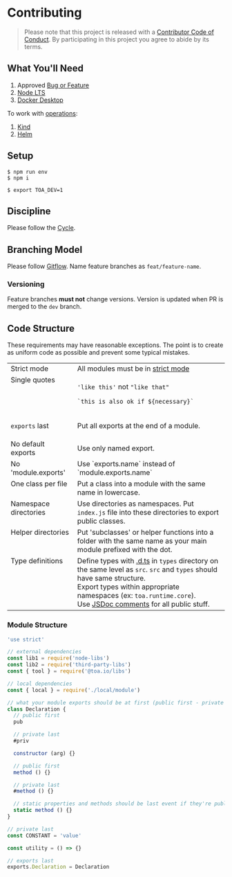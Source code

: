 # Contributing

> Please note that this project is released with a [Contributor Code of Conduct](./CONDUCT.md).
> By participating in this project you agree to abide by its terms.

## What You'll Need

1. Approved [Bug or Feature](https://github.com/toa-io/toa/issues)
2. [Node LTS](https://nodejs.org/)
3. [Docker Desktop](https://www.docker.com/get-started)

To work with [operations](operations):

1. [Kind](https://kind.sigs.k8s.io/docs/user/quick-start/#installing-with-a-package-manager)
2. [Helm](https://helm.sh/docs/intro/install/#from-homebrew-macos)

## Setup

```shell
$ npm run env
$ npm i
```

```shell
$ export TOA_DEV=1
```

## Discipline

Please follow the [Cycle](documentation/contributing/cycle.md).

## Branching Model

Please
follow [Gitflow](https://www.atlassian.com/git/tutorials/comparing-workflows/gitflow-workflow). Name
feature branches as `feat/feature-name`.

### Versioning

Feature branches **must not** change versions. Version is updated when PR is merged to the `dev`
branch.

## Code Structure

These requirements may have reasonable exceptions. The point is to create as uniform code as
possible and prevent some
typical mistakes.

<!--suppress ALL -->
<table>
  <tr>
    <td valign=top>Strict mode</td>
    <td>
All modules must be in <a href=https://developer.mozilla.org/en-US/docs/Web/>strict mode</a>
    </td>
  </tr>
  <tr>
    <td valign=top>Single quotes</td>
    <td>

`'like this'` not `"like that"`

`` `this is also ok if ${necessary}`  ``
   </td>
  </tr>
  <tr>
    <td valign=top>

`exports` last
</td>
<td>Put all exports at the end of a module.</td>
  </tr>
  <tr>
    <td valign=top>No default exports</td>
    <td>Use only named export.</td>
  </tr>
  <tr>
    <td valign=top>No 'module.exports'</td>
    <td>Use `exports.name` instead of `module.exports.name`</td>
  </tr>
  <tr>
    <td valign=top>One class per file</td>
    <td>Put a class into a module with the same name in lowercase.</td>
  </tr>
  <tr>
    <td valign=top>Namespace directories</td>
    <td>
        Use directories as namespaces. Put <code>index.js</code> file into these directories to export public classes.
    </td>
  </tr>
  <tr>
    <td valign=top>Helper directories</td>
    <td>
        Put 'subclasses' or helper functions into a folder with the same name as your main module prefixed with the dot.
    </td>
  </tr>
  <tr>
    <td valign=top>Type definitions</td>
    <td>
        Define types with <a href="https://www.typescriptlang.org/docs/handbook/declaration-files/templates/module-d-ts.html">.d.ts</a> in <code>types</code> directory on the same level as <code>src</code>. <code>src</code> and <code>types</code> should have same structure.
        <br/>
        Export types within appropriate namespaces (ex: <code>toa.runtime.core</code>).
        <br/>
        Use <a href="https://jsdoc.app">JSDoc comments</a> for all public stuff.
    </td>
  </tr>
</table>

### Module Structure

```javascript
'use strict'

// external dependencies
const lib1 = require('node-libs')
const lib2 = require('third-party-libs')
const { tool } = require('@toa.io/libs')

// local dependencies
const { local } = require('./local/module')

// what your module exports should be at first (public first - private last)
class Declaration {
  // public first
  pub

  // private last
  #priv

  constructor (arg) {}

  // public first
  method () {}

  // private last
  #method () {}

  // static properties and methods should be last event if they're public
  static method () {}
}

// private last
const CONSTANT = 'value'

const utility = () => {}

// exports last
exports.Declaration = Declaration
```
